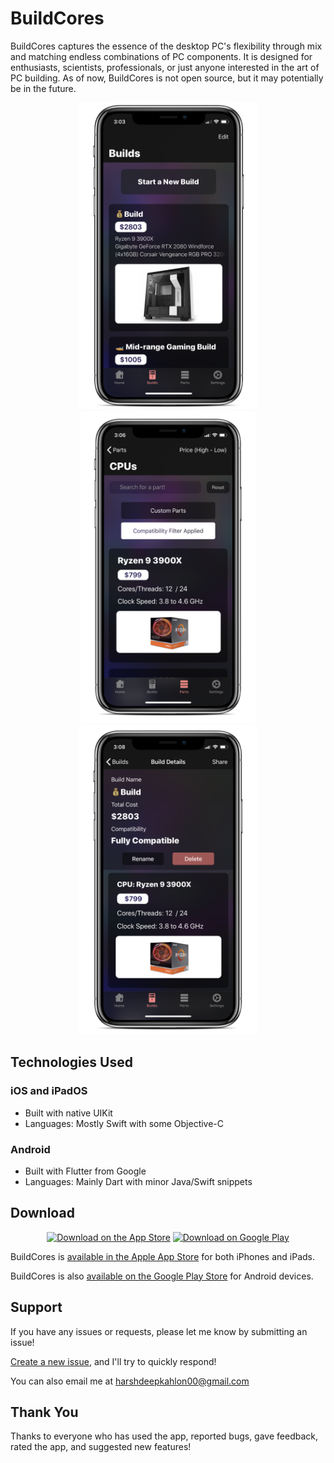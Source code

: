# BuildCores

BuildCores captures the essence of the desktop PC's flexibility through mix and matching endless combinations of PC components. It is designed for enthusiasts, scientists, professionals, or just anyone interested in the art of PC building. As of now, BuildCores is not open source, but it may potentially be in the future.


<p align="center">
  <img src="images/pic1.png" alt="Screenshot 1" height=490/>
  <img src="images/pic2.png" alt="Screenshot 2" height=500/>
  <img src="images/pic3.png" alt="Screenshot 3" height=495/>
</p>

## Technologies Used
### iOS and iPadOS
- Built with native UIKit
- Languages: Mostly Swift with some Objective-C
### Android
- Built with Flutter from Google
- Languages: Mainly Dart with minor Java/Swift snippets

## Download

<p align="center">
    <a href="https://apps.apple.com/us/app/buildcores-mobile-pc-building/id1441971434" target="_blank"><img src="https://www.goshen.edu/wp-content/uploads/sites/7/2015/02/app-store-badge.png" alt="Download on the App Store" width=200/></a>
      <a href="https://play.google.com/store/apps/details?id=com.buildcores.buildcores_flutter" target="_blank"><img src="https://www.designpieces.com/wp-content/uploads/2016/02/google-play-badge.png" alt="Download on Google Play" width=200/></a>
</p>

BuildCores is [available in the Apple App Store](https://apps.apple.com/us/app/buildcores-mobile-pc-building/id1441971434) for both iPhones and iPads. 

BuildCores is also [available on the Google Play Store](https://play.google.com/store/apps/details?id=com.buildcores.buildcores_flutter) for Android devices.

## Support

If you have any issues or requests, please let me know by submitting an issue!

[Create a new issue](https://github.com/HarshdeepKahlon/BuildCores-Public/issues), and I'll try to quickly respond!

You can also email me at harshdeepkahlon00@gmail.com

## Thank You

Thanks to everyone who has used the app, reported bugs, gave feedback, rated the app, and suggested new features!
